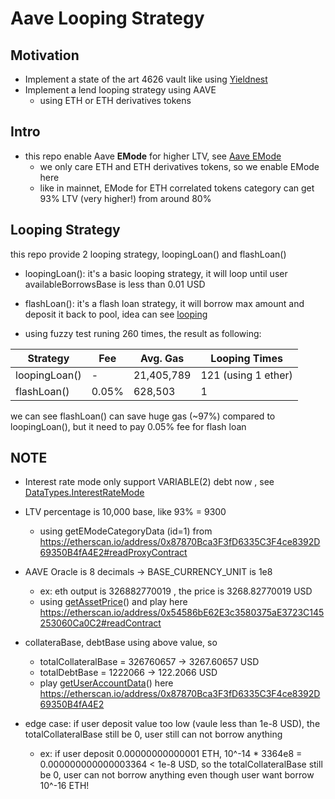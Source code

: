 # Aave Looping Strategy

## Motivation

- Implement a state of the art 4626 vault like using [Yieldnest](https://github.com/yieldnest/vault)
- Implement a lend looping strategy using AAVE
    - using ETH or ETH derivatives tokens

## Intro

- this repo enable Aave **EMode** for higher LTV, see [Aave EMode](https://aave.com/docs/developers/smart-contracts/pool-configurator#only-risk-or-pool-admins-methods-setemodecategory)
    - we only care ETH and ETH derivatives tokens, so we enable EMode here
    - like in mainnet, EMode for ETH correlated tokens category can get 93% LTV (very higher!) from around 80% 

## Looping Strategy

this repo provide 2 looping strategy, loopingLoan() and flashLoan()

- loopingLoan():  it's a basic looping strategy, it will loop until user availableBorrowsBase is less than 0.01 USD
- flashLoan(): it's a flash loan strategy, it will borrow max amount and deposit it back to pool, idea can see  [looping](https://medium.com/contango-xyz/what-is-looping-78421c8a1367)

- using fuzzy test runing 260 times, the result as following:

| Strategy | Fee | Avg. Gas | Looping Times |
|----------|-----|----------|---------------|
| loopingLoan() | - | 21,405,789 | 121 (using 1 ether) |
| flashLoan() | 0.05% | 628,503 | 1 |

we can see flashLoan() can save huge gas (~97%) compared to loopingLoan(), but it need to pay 0.05% fee for flash loan


## NOTE

-   Interest rate mode only support VARIABLE(2) debt now , see [DataTypes.InterestRateMode](https://github.com/aave-dao/aave-v3-origin/blob/main/src/contracts/protocol/libraries/types/DataTypes.sol#L148)

-   LTV percentage is 10,000 base, like 93% = 9300 
    -  using getEModeCategoryData (id=1) from https://etherscan.io/address/0x87870Bca3F3fD6335C3F4ce8392D69350B4fA4E2#readProxyContract

-   AAVE Oracle is 8 decimals -> BASE_CURRENCY_UNIT is 1e8
    -   ex: eth output is 326882770019 , the price is 3268.82770019 USD
    -   using [getAssetPrice](https://etherscan.io/address/0x54586bE62E3c3580375aE3723C145253060Ca0C2#readContract)() and play here https://etherscan.io/address/0x54586bE62E3c3580375aE3723C145253060Ca0C2#readContract

-   collateraBase, debtBase using above value, so
    -   totalCollateralBase = 326760657 -> 3267.60657 USD
    -   totalDebtBase = 1222066 -> 122.2066 USD
    -   play [getUserAccountData](https://etherscan.io/address/0x87870Bca3F3fD6335C3F4ce8392D69350B4fA4E2)() here https://etherscan.io/address/0x87870Bca3F3fD6335C3F4ce8392D69350B4fA4E2

-   edge case: if user deposit value too low (vaule less than 1e-8 USD), the totalCollateralBase still be 0, user still can not borrow anything
    -   ex: if user deposit 0.00000000000001 ETH, 10^-14 * 3364e8 = 0.000000000000003364 < 1e-8 USD, so the totalCollateralBase still be 0, user can not borrow anything even though user want borrow 10^-16 ETH!
